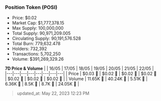 
  ### Position Token (POSI)
  - Price: $0.02
  - Market Cap: $1,777,378.15
  - Max Supply: 100,000,000
  - Total Supply: 90,971,209.005
  - Circulating Supply: 90,191,576.528
  - Total Burn: 779,632.478
  - Holders: 732,392
  - Transactions: 5,702,250
  - Volume: $391,269,329.26

  **7D Price & Volume**
  | | 16&#x2F;05 | 17&#x2F;05 | 18&#x2F;05 | 19&#x2F;05 | 20&#x2F;05 | 21&#x2F;05 | 22&#x2F;05 |
  |---|---|---|---|---|---|---|---|
  | Price | $0.03 🔻 | $0.02 🔻 | $0.02 🚀 | $0.02 🔻 | $0.02 🔻 | $0.02 🔻 | $0.02 🔻 |
  | Volume | 11.65K 🚀 | 40.24K 🚀 | 5.51K 🔻 | 6.36K 🚀 | 8.5K 🚀 | 8.7K 🚀 | 24.05K 🚀 |

  > updated_at: May 22, 2023 12:23 PM
